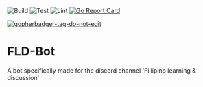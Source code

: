 ![Build](https://github.com/BKrajancic/FLD-Bot/workflows/Build/badge.svg)
![Test](https://github.com/BKrajancic/FLD-Bot/workflows/Test/badge.svg)
![Lint](https://github.com/BKrajancic/FLD-Bot/workflows/Lint/badge.svg)
[![Go Report Card](https://goreportcard.com/badge/github.com/BKrajancic/FLD-Bot/internal)](https://goreportcard.com/report/github.com/BKrajancic/FLD-Bot/internal)

<a href='https://github.com/jpoles1/gopherbadger' target='_blank'>![gopherbadger-tag-do-not-edit](https://img.shields.io/badge/Go%20Coverage-100%25-brightgreen.svg?longCache=true&style=flat)</a>

# FLD-Bot
A bot specifically made for the discord channel 'Fillipino learning  &amp; discussion'
